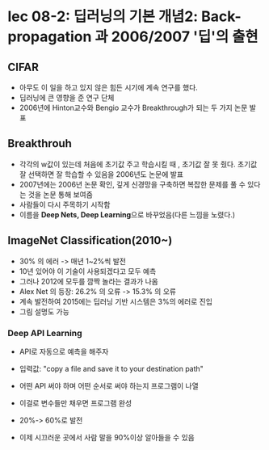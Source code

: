 # lec 08-2: 딥러닝의 기본 개념2: Back-propagation 과 2006/2007 '딥'의 출현

## CIFAR

- 아무도 이 일을 하고 있지 않은 힘든 시기에 계속 연구를 했다.
- 딥러닝에 큰 영향을 준 연구 단체
- 2006년에 Hinton교수와 Bengio 교수가 Breakthrough가 되는 두 가지 논문 발표

## Breakthrouh

- 각각의 w값이 있는데 처음에 초기값 주고 학습시킬 때 , 초기값 잘 못 줬다. 초기값 잘 선택하면 잘 학습할 수 있음을 2006년도 논문에 발표
- 2007년에는 2006년  논문 확인, 깊게 신경망을 구축하면 복잡한 문제를 풀 수 있다는 것을 논문 통해 보여줌
- 사람들이 다시 주목하기 시작함
- 이름을 **Deep Nets, Deep Learning**으로 바꾸었음(다른 느낌을 노렸다.)

## ImageNet Classification(2010~)

- 30% 의 에러 -> 매년 1~2%씩 발전
- 10년 있어야 이 기술이 사용되겠다고 모두 예측
- 그러나 2012에 모두를 깜짝 놀라는 결과가 나옴
- Alex Net 의 등장: 26.2% 의 오류 -> 15.3% 의 오류
- 계속 발전하여 2015에는 딥러닝 기반 시스템은 3%의 에러로 진입
- 그림 설명도 가능

### Deep API Learning

- API로 자동으로 예측을 해주자
- 입력값: "copy a file and save it to your destination path"
- 어떤 API 써야 하며 어떤 순서로 써야 하는지 프로그램이 나열
- 이걸로 변수들만 채우면 프로그램 완성

- 20%-> 60%로 발전

- 이제 시끄러운 곳에서 사람 말을 90%이상 알아들을 수 있음